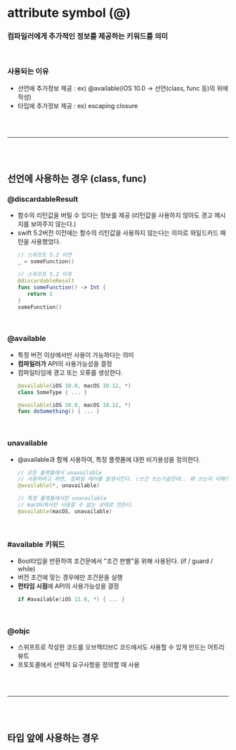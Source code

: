 # attribute symbol (@)
### 컴파일러에게 추가적인 정보를 제공하는 키워드를 의미

<br/>

### 사용되는 이유
* 선언에 추가정보 제공 : ex) @available(iOS 10.0 -> 선언(class, func 등)의 위에 작성)
* 타입에 추가정보 제공 : ex) escaping closure

<br/>
<br/>

---

<br/>
<br/>

## 선언에 사용하는 경우 (class, func)

### **@discardableResult**
* 함수의 리턴값을 버릴 수 있다는 정보를 제공 (리턴값을 사용하지 않아도 경고 메시지를 보여주지 않는다.)
* swift 5.2버전 이전에는 함수의 리턴값을 사용하지 않는다는 의미로 와일드카드 패턴을 사용했었다.
   ```swift
   // 스위프트 5.2 이전
   _ = someFunction()

   // 스위프트 5.2 이후
   @discardableResult
   func someFunction() -> Int {
      return 1
   }
   someFunction()
   ```

<br/>
      
### **@available**
* 특정 버전 이상에서만 사용이 가능하다는 의미
* **컴파일러가** API의 사용가능성을 결정
* 컴파일타임에 경고 또는 오류를 생성한다.
   ```swift
   @available(iOS 10.0, macOS 10.12, *)
   class SomeType { ... }

   @available(iOS 10.0, macOS 10.12, *)
   func doSomething() { ... }
   ```

<br/>

### **unavailable**
* @available과 함께 사용하여, 특정 플랫폼에 대한 비가용성을 정의한다.
   ```swift
   // 모든 플랫폼에서 unavailable
   // 사용하려고 하면, 컴파일 에러를 발생시킨다. (쓰긴 쓰는거같은데.. 왜 쓰는지 이해가 잘 안간다ㅠ)
   @available(*, unavailable)

   // 특정 플랫폼에서만 unavailable
   // macOS에서만 사용할 수 없는 상태로 만든다.
   @available(macOS, unavailable)
   ```

<br/>

### **#available** 키워드
   * Bool타입을 반환하여 조건문에서 "조건 판별"을 위해 사용된다. (if / guard / while)
   * 버전 조건에 맞는 경우에만 조건문을 실행
   * **런타임 시점**에 API의 사용가능성을 결정
      ```swift
      if #available(iOS 11.0, *) { ... }
      ```

<br/>

### **@objc**
* 스위프트로 작성한 코드를 오브젝티브C 코드에서도 사용할 수 있게 만드는 어트리뷰트
* 프토토콜에서 선택적 요구사항을 정의할 때 사용

<br/>
<br/>

---

<br/>
<br/>

## 타입 앞에 사용하는 경우